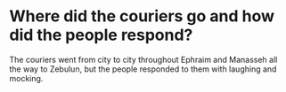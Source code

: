 # Where did the couriers go and how did the people respond?

The couriers went from city to city throughout Ephraim and Manasseh all the way to Zebulun, but the people responded to them with laughing and mocking.
